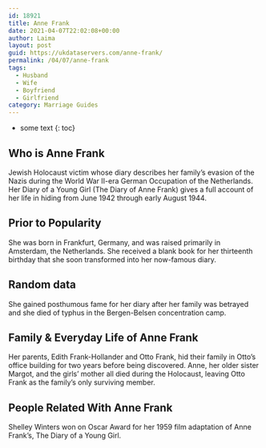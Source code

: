 ```yaml
---
id: 18921
title: Anne Frank
date: 2021-04-07T22:02:08+00:00
author: Laima
layout: post
guid: https://ukdataservers.com/anne-frank/
permalink: /04/07/anne-frank
tags:
  - Husband
  - Wife
  - Boyfriend
  - Girlfriend
category: Marriage Guides
---
```


* some text
{: toc}


## Who is Anne Frank
                  
                  
                  
Jewish Holocaust victim whose diary describes her family&#8217;s evasion of the Nazis during the World War II-era German Occupation of the Netherlands. Her Diary of a Young Girl (The Diary of Anne Frank) gives a full account of her life in hiding from June 1942 through early August 1944.
                  
              
            
              
            
                
                
                
## Prior to Popularity
                  
                  
                  
She was born in Frankfurt, Germany, and was raised primarily in Amsterdam, the Netherlands. She received a blank book for her thirteenth birthday that she soon transformed into her now-famous diary.
                  
              
            
              
            
                
                
                
## Random data
                  
                  
                  
She gained posthumous fame for her diary after her family was betrayed and she died of typhus in the Bergen-Belsen concentration camp.
                  
              
            
              
            
                
                
                
## Family & Everyday Life of Anne Frank
                  
                  
                  
Her parents, Edith Frank-Hollander and Otto Frank, hid their family in Otto&#8217;s office building for two years before being discovered. Anne, her older sister Margot, and the girls&#8217; mother all died during the Holocaust, leaving Otto Frank as the family&#8217;s only surviving member.
                  
              
            
              
            
                
                
                
## People Related With Anne Frank
                  
                  
                  
Shelley Winters won on Oscar Award for her 1959 film adaptation of Anne Frank&#8217;s, The Diary of a Young Girl.
                  
              
            
              
            
                
              
            
              
              
            
            
              
            
          
          
          